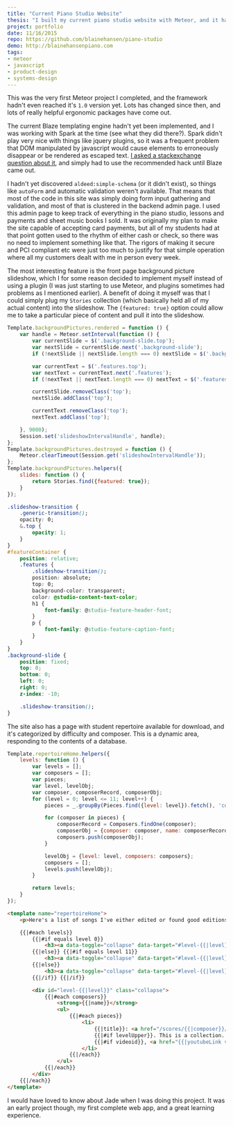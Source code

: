 ```yaml
---
title: "Current Piano Studio Website"
thesis: "I built my current piano studio website with Meteor, and it has several interesting features."
project: portfolio
date: 11/16/2015
repo: https://github.com/blainehansen/piano-studio
demo: http://blainehansenpiano.com
tags:
- meteor
- javascript
- product-design
- systems-design
---
```


This was the very first Meteor project I completed, and the framework hadn't even reached it's `1.0` version yet. Lots has changed since then, and lots of really helpful ergonomic packages have come out.

The current Blaze templating engine hadn't yet been implemented, and I was working with Spark at the time (see what they did there?). Spark didn't play very nice with things like jquery plugins, so it was a frequent problem that DOM manipulated by javascript would cause elements to erroneously disappear or be rendered as escaped text. [I asked a stackexchange question about it](http://stackoverflow.com/questions/22306174/meteor-bootstrap-modal-breaks-when-handlebars-values-change), and simply had to use the recommended hack until Blaze came out.

I hadn't yet discovered `aldeed:simple-schema` (or it didn't exist), so things like `autoForm` and automatic validation weren't available. That means that most of the code in this site was simply doing form input gathering and validation, and most of that is clustered in the backend admin page. I used this admin page to keep track of everything in the piano studio, lessons and payments and sheet music books I sold. It was originally my plan to make the site capable of accepting card payments, but all of my students had at that point gotten used to the rhythm of either cash or check, so there was no need to implement something like that. The rigors of making it secure and PCI compliant etc were just too much to justify for that simple operation where all my customers dealt with me in person every week.

The most interesting feature is the front page background picture slideshow, which I for some reason decided to implement myself instead of using a plugin (I was just starting to use Meteor, and plugins sometimes had problems as I mentioned earlier). A benefit of doing it myself was that I could simply plug my `Stories` collection (which basically held all of my actual content) into the slideshow. The `{featured: true}` option could allow me to take a particular piece of content and pull it into the slideshow.

```js
Template.backgroundPictures.rendered = function () {
	var handle = Meteor.setInterval(function () {
		var currentSlide = $('.background-slide.top');
		var nextSlide = currentSlide.next('.background-slide');
		if (!nextSlide || nextSlide.length === 0) nextSlide = $('.background-slide').first();

		var currentText = $('.features.top');
		var nextText = currentText.next('.features');
		if (!nextText || nextText.length === 0) nextText = $('.features').first();

		currentSlide.removeClass('top');
		nextSlide.addClass('top');

		currentText.removeClass('top');
		nextText.addClass('top');

	}, 9000);
	Session.set('slideshowIntervalHandle', handle);
};
Template.backgroundPictures.destroyed = function () {
	Meteor.clearTimeout(Session.get('slideshowIntervalHandle'));
};
Template.backgroundPictures.helpers({
	slides: function () {
		return Stories.find({featured: true});
	}
});
```
```css
.slideshow-transition {
	.generic-transition();
	opacity: 0;
	&.top {
		opacity: 1;
	}
}
#featureContainer {
	position: relative;
	.features {
		.slideshow-transition();
		position: absolute;
		top: 0;
		background-color: transparent;
		color: @studio-content-text-color;
		h1 {
			font-family: @studio-feature-header-font;
		}
		p {
			font-family: @studio-feature-caption-font;
		}
	}
}
.background-slide {
	position: fixed;
	top: 0;
	bottom: 0;
	left: 0;
	right: 0;
	z-index: -10;

	.slideshow-transition();
}
```

The site also has a page with student repertoire available for download, and it's categorized by difficulty and composer. This is a dynamic area, responding to the contents of a database.

```javascript
Template.repertoireHome.helpers({
	levels: function () {
		var levels = [];
		var composers = [];
		var pieces;
		var level, levelObj;
		var composer, composerRecord, composerObj;
		for (level = 0; level <= 11; level++) {
			pieces = _.groupBy(Pieces.find({level: level}).fetch(), 'composer');

			for (composer in pieces) {
				composerRecord = Composers.findOne(composer);
				composerObj = {composer: composer, name: composerRecord.name, pieces: pieces[composer]};
				composers.push(composerObj);
			}

			levelObj = {level: level, composers: composers};
			composers = [];
			levels.push(levelObj);
		}

		return levels;
	}
});
```
```html
<template name="repertoireHome">
	<p>Here's a list of songs I've either edited or found good editions for.</p>

	{{|#each levels}}
		{{|#if equals level 0}}
			<h3><a data-toggle="collapse" data-target="#level-{{|level}}">Primer Level</a></h3>
		{{|else}} {{|#if equals level 11}}
			<h3><a data-toggle="collapse" data-target="#level-{{|level}}">Beyond Categories</a></h3>
		{{|else}}
			<h3><a data-toggle="collapse" data-target="#level-{{|level}}">Level {{|level}}</a></h3>
		{{|/if}} {{|/if}}

		<div id="level-{{|level}}" class="collapse">
			{{|#each composers}}
				<strong>{{|name}}</strong>
				<ul>
					{{|#each pieces}}
						<li>
							{{|title}}: <a href="/scores/{{|composer}}/{{|score}}" target="_newtab">Score</a>
							{{|#if levelUpper}}. This is a collection. It has pieces ranging from {{|level}} to {{|levelUpper}}.{{|/if}}
							{{|#if videoid}}, <a href="{{|youtubeLink videoid}}" target="_newtab">Video</a>{{|/if}}
						</li>
					{{|/each}}
				</ul>
			{{|/each}}
		</div>
	{{|/each}}
</template>
```

I would have loved to know about Jade when I was doing this project. It was an early project though, my first complete web app, and a great learning experience.